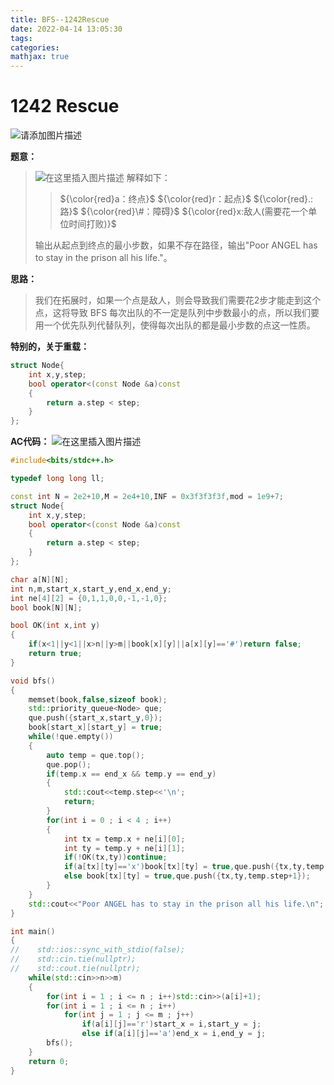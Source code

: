 ```yaml
---
title: BFS--1242Rescue
date: 2022-04-14 13:05:30
tags:
categories:
mathjax: true
---
```

# 1242 Rescue
![请添加图片描述](https://img-blog.csdnimg.cn/c659dee2a5724e41ba5827bd801461e5.png?x-oss-process=image/watermark,type_d3F5LXplbmhlaQ,shadow_50,text_Q1NETiBAdGltZXJfY2F0Y2g=,size_20,color_FFFFFF,t_70,g_se,x_16)


**题意：**
>![在这里插入图片描述](https://img-blog.csdnimg.cn/a33afbf4c5f14c9495630f837b252adc.png?x-oss-process=image/watermark,type_d3F5LXplbmhlaQ,shadow_50,text_Q1NETiBAdGltZXJfY2F0Y2g=,size_20,color_FFFFFF,t_70,g_se,x_16)
解释如下：
>>${\color{red}a：终点}$
>${\color{red}r：起点}$
>${\color{red}.:路}$
>${\color{red}\#：障碍}$
>${\color{red}x:敌人(需要花一个单位时间打败)}$
>
>输出从起点到终点的最小步数，如果不存在路径，输出"Poor ANGEL has to stay in the prison all his life."。

**思路：**
>我们在拓展时，如果一个点是敌人，则会导致我们需要花2步才能走到这个点，这将导致 BFS 每次出队的不一定是队列中步数最小的点，所以我们要用一个优先队列代替队列，使得每次出队的都是最小步数的点这一性质。

**特别的，关于重载：**

```cpp
struct Node{
    int x,y,step;
    bool operator<(const Node &a)const
    {
        return a.step < step;
    }
};
```

**AC代码：**
![在这里插入图片描述](https://img-blog.csdnimg.cn/b04cdc2d511043abb8ab9210363a44ec.png)

```cpp
#include<bits/stdc++.h>

typedef long long ll;

const int N = 2e2+10,M = 2e4+10,INF = 0x3f3f3f3f,mod = 1e9+7;
struct Node{
    int x,y,step;
    bool operator<(const Node &a)const
    {
        return a.step < step;
    }
};

char a[N][N];
int n,m,start_x,start_y,end_x,end_y;
int ne[4][2] = {0,1,1,0,0,-1,-1,0};
bool book[N][N];

bool OK(int x,int y)
{
    if(x<1||y<1||x>n||y>m||book[x][y]||a[x][y]=='#')return false;
    return true;
}

void bfs()
{
    memset(book,false,sizeof book);
    std::priority_queue<Node> que;
    que.push({start_x,start_y,0});
    book[start_x][start_y] = true;
    while(!que.empty())
    {
        auto temp = que.top();
        que.pop();
        if(temp.x == end_x && temp.y == end_y)
        {
            std::cout<<temp.step<<'\n';
            return;
        }
        for(int i = 0 ; i < 4 ; i++)
        {
            int tx = temp.x + ne[i][0];
            int ty = temp.y + ne[i][1];
            if(!OK(tx,ty))continue;
            if(a[tx][ty]=='x')book[tx][ty] = true,que.push({tx,ty,temp.step+2});
            else book[tx][ty] = true,que.push({tx,ty,temp.step+1});
        }
    }
    std::cout<<"Poor ANGEL has to stay in the prison all his life.\n";
}

int main()
{
//    std::ios::sync_with_stdio(false);
//    std::cin.tie(nullptr);
//    std::cout.tie(nullptr);
    while(std::cin>>n>>m)
    {
        for(int i = 1 ; i <= n ; i++)std::cin>>(a[i]+1);
        for(int i = 1 ; i <= n ; i++)
            for(int j = 1 ; j <= m ; j++)
                if(a[i][j]=='r')start_x = i,start_y = j;
                else if(a[i][j]=='a')end_x = i,end_y = j;
        bfs();
    }
    return 0;
}

```

